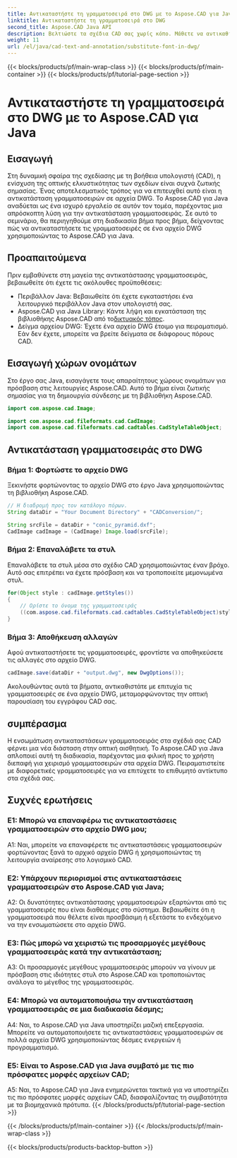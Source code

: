 ```yaml
---
title: Αντικαταστήστε τη γραμματοσειρά στο DWG με το Aspose.CAD για Java
linktitle: Αντικαταστήστε τη γραμματοσειρά στο DWG
second_title: Aspose.CAD Java API
description: Βελτιώστε τα σχέδια CAD σας χωρίς κόπο. Μάθετε να αντικαθιστάτε τις γραμματοσειρές σε αρχεία DWG χρησιμοποιώντας το Aspose.CAD για Java. Οδηγός βήμα προς βήμα για οπτική τελειότητα.
weight: 11
url: /el/java/cad-text-and-annotation/substitute-font-in-dwg/
---
```


{{< blocks/products/pf/main-wrap-class >}}
{{< blocks/products/pf/main-container >}}
{{< blocks/products/pf/tutorial-page-section >}}

# Αντικαταστήστε τη γραμματοσειρά στο DWG με το Aspose.CAD για Java

## Εισαγωγή

Στη δυναμική σφαίρα της σχεδίασης με τη βοήθεια υπολογιστή (CAD), η ενίσχυση της οπτικής ελκυστικότητας των σχεδίων είναι συχνά ζωτικής σημασίας. Ένας αποτελεσματικός τρόπος για να επιτευχθεί αυτό είναι η αντικατάσταση γραμματοσειρών σε αρχεία DWG. Το Aspose.CAD για Java αναδύεται ως ένα ισχυρό εργαλείο σε αυτόν τον τομέα, παρέχοντας μια απρόσκοπτη λύση για την αντικατάσταση γραμματοσειράς. Σε αυτό το σεμινάριο, θα περιηγηθούμε στη διαδικασία βήμα προς βήμα, δείχνοντας πώς να αντικαταστήσετε τις γραμματοσειρές σε ένα αρχείο DWG χρησιμοποιώντας το Aspose.CAD για Java.

## Προαπαιτούμενα

Πριν εμβαθύνετε στη μαγεία της αντικατάστασης γραμματοσειράς, βεβαιωθείτε ότι έχετε τις ακόλουθες προϋποθέσεις:

- Περιβάλλον Java: Βεβαιωθείτε ότι έχετε εγκαταστήσει ένα λειτουργικό περιβάλλον Java στον υπολογιστή σας.
-  Aspose.CAD για Java Library: Κάντε λήψη και εγκατάσταση της βιβλιοθήκης Aspose.CAD από το[δικτυακός τόπος](https://releases.aspose.com/cad/java/).
- Δείγμα αρχείου DWG: Έχετε ένα αρχείο DWG έτοιμο για πειραματισμό. Εάν δεν έχετε, μπορείτε να βρείτε δείγματα σε διάφορους πόρους CAD.

## Εισαγωγή χώρων ονομάτων

Στο έργο σας Java, εισαγάγετε τους απαραίτητους χώρους ονομάτων για πρόσβαση στις λειτουργίες Aspose.CAD. Αυτό το βήμα είναι ζωτικής σημασίας για τη δημιουργία σύνδεσης με τη βιβλιοθήκη Aspose.CAD.

```java
import com.aspose.cad.Image;

import com.aspose.cad.fileformats.cad.CadImage;
import com.aspose.cad.fileformats.cad.cadtables.CadStyleTableObject;
```

## Αντικατάσταση γραμματοσειράς στο DWG

### Βήμα 1: Φορτώστε το αρχείο DWG

Ξεκινήστε φορτώνοντας το αρχείο DWG στο έργο Java χρησιμοποιώντας τη βιβλιοθήκη Aspose.CAD.

```java
// Η διαδρομή προς τον κατάλογο πόρων.
String dataDir = "Your Document Directory" + "CADConversion/";

String srcFile = dataDir + "conic_pyramid.dxf";
CadImage cadImage = (CadImage) Image.load(srcFile);
```

### Βήμα 2: Επαναλάβετε τα στυλ

Επαναλάβετε τα στυλ μέσα στο σχέδιο CAD χρησιμοποιώντας έναν βρόχο. Αυτό σας επιτρέπει να έχετε πρόσβαση και να τροποποιείτε μεμονωμένα στυλ.

```java
for(Object style : cadImage.getStyles())
{
    // Ορίστε το όνομα της γραμματοσειράς
    ((com.aspose.cad.fileformats.cad.cadtables.CadStyleTableObject)style).setPrimaryFontName("Arial");
}
```

### Βήμα 3: Αποθήκευση αλλαγών

Αφού αντικαταστήσετε τις γραμματοσειρές, φροντίστε να αποθηκεύσετε τις αλλαγές στο αρχείο DWG.

```java
cadImage.save(dataDir + "output.dwg", new DwgOptions());
```

Ακολουθώντας αυτά τα βήματα, αντικαθιστάτε με επιτυχία τις γραμματοσειρές σε ένα αρχείο DWG, μεταμορφώνοντας την οπτική παρουσίαση του εγγράφου CAD σας.

## συμπέρασμα

Η ενσωμάτωση αντικαταστάσεων γραμματοσειράς στα σχέδιά σας CAD φέρνει μια νέα διάσταση στην οπτική αισθητική. Το Aspose.CAD για Java απλοποιεί αυτή τη διαδικασία, παρέχοντας μια φιλική προς το χρήστη διεπαφή για χειρισμό γραμματοσειρών στα αρχεία DWG. Πειραματιστείτε με διαφορετικές γραμματοσειρές για να επιτύχετε το επιθυμητό αντίκτυπο στα σχέδιά σας.

## Συχνές ερωτήσεις

### Ε1: Μπορώ να επαναφέρω τις αντικαταστάσεις γραμματοσειρών στο αρχείο DWG μου;

A1: Ναι, μπορείτε να επαναφέρετε τις αντικαταστάσεις γραμματοσειρών φορτώνοντας ξανά το αρχικό αρχείο DWG ή χρησιμοποιώντας τη λειτουργία αναίρεσης στο λογισμικό CAD.

### Ε2: Υπάρχουν περιορισμοί στις αντικαταστάσεις γραμματοσειρών στο Aspose.CAD για Java;

A2: Οι δυνατότητες αντικατάστασης γραμματοσειρών εξαρτώνται από τις γραμματοσειρές που είναι διαθέσιμες στο σύστημα. Βεβαιωθείτε ότι η γραμματοσειρά που θέλετε είναι προσβάσιμη ή εξετάστε το ενδεχόμενο να την ενσωματώσετε στο αρχείο DWG.

### Ε3: Πώς μπορώ να χειριστώ τις προσαρμογές μεγέθους γραμματοσειράς κατά την αντικατάσταση;

A3: Οι προσαρμογές μεγέθους γραμματοσειράς μπορούν να γίνουν με πρόσβαση στις ιδιότητες στυλ στο Aspose.CAD και τροποποιώντας ανάλογα το μέγεθος της γραμματοσειράς.

### Ε4: Μπορώ να αυτοματοποιήσω την αντικατάσταση γραμματοσειράς σε μια διαδικασία δέσμης;

A4: Ναι, το Aspose.CAD για Java υποστηρίζει μαζική επεξεργασία. Μπορείτε να αυτοματοποιήσετε τις αντικαταστάσεις γραμματοσειρών σε πολλά αρχεία DWG χρησιμοποιώντας δέσμες ενεργειών ή προγραμματισμό.

### Ε5: Είναι το Aspose.CAD για Java συμβατό με τις πιο πρόσφατες μορφές αρχείων CAD;

A5: Ναι, το Aspose.CAD για Java ενημερώνεται τακτικά για να υποστηρίζει τις πιο πρόσφατες μορφές αρχείων CAD, διασφαλίζοντας τη συμβατότητα με τα βιομηχανικά πρότυπα.
{{< /blocks/products/pf/tutorial-page-section >}}

{{< /blocks/products/pf/main-container >}}
{{< /blocks/products/pf/main-wrap-class >}}

{{< blocks/products/products-backtop-button >}}
